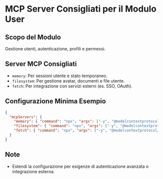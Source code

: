 # MCP Server Consigliati per il Modulo User

## Scopo del Modulo
Gestione utenti, autenticazione, profili e permessi.

## Server MCP Consigliati
- `memory`: Per sessioni utente e stato temporaneo.
- `filesystem`: Per gestione avatar, documenti e file utente.
- `fetch`: Per integrazione con servizi esterni (es. SSO, OAuth).

## Configurazione Minima Esempio
```json
{
  "mcpServers": {
    "memory": { "command": "npx", "args": ["-y", "@modelcontextprotocol/server-memory"] },
    "filesystem": { "command": "npx", "args": ["-y", "@modelcontextprotocol/server-filesystem"] },
    "fetch": { "command": "npx", "args": ["-y", "@modelcontextprotocol/server-fetch"] }
  }
}
```

## Note
- Estendi la configurazione per esigenze di autenticazione avanzata o integrazione esterna.
